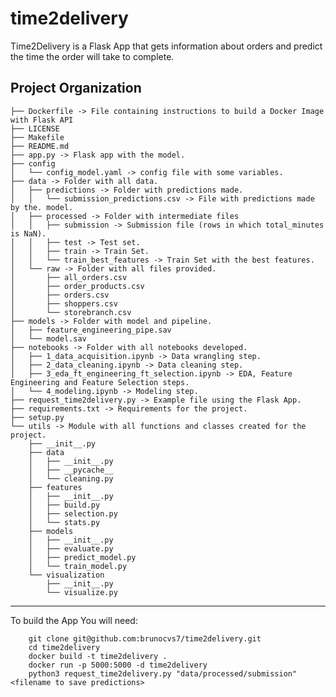 time2delivery
==============================

Time2Delivery is a Flask App that gets information about orders and predict the time the order will take to complete. 

Project Organization
------------
    ├── Dockerfile -> File containing instructions to build a Docker Image with Flask API
    ├── LICENSE
    ├── Makefile
    ├── README.md
    ├── app.py -> Flask app with the model.
    ├── config
    │   └── config_model.yaml -> config file with some variables.
    ├── data -> Folder with all data.
    │   ├── predictions -> Folder with predictions made.
    │   │   └── submission_predictions.csv -> File with predictions made by the. model.
    │   ├── processed -> Folder with intermediate files 
    │   │   ├── submission -> Submission file (rows in which total_minutes is NaN).
    │   │   ├── test -> Test set.
    │   │   ├── train -> Train Set.
    │   │   └── train_best_features -> Train Set with the best features.
    │   └── raw -> Folder with all files provided.
    │       ├── all_orders.csv
    │       ├── order_products.csv
    │       ├── orders.csv
    │       ├── shoppers.csv
    │       └── storebranch.csv
    ├── models -> Folder with model and pipeline.
    │   ├── feature_engineering_pipe.sav
    │   └── model.sav
    ├── notebooks -> Folder with all notebooks developed.
    │   ├── 1_data_acquisition.ipynb -> Data wrangling step.
    │   ├── 2_data_cleaning.ipynb -> Data cleaning step.
    │   ├── 3_eda_ft_engineering_ft_selection.ipynb -> EDA, Feature Engineering and Feature Selection steps.
    │   └── 4_modeling.ipynb -> Modeling step.
    ├── request_time2delivery.py -> Example file using the Flask App.
    ├── requirements.txt -> Requirements for the project.
    ├── setup.py 
    └── utils -> Module with all functions and classes created for the project.
        ├── __init__.py
        ├── data
        │   ├── __init__.py
        │   ├── __pycache__
        │   └── cleaning.py
        ├── features
        │   ├── __init__.py
        │   ├── build.py
        │   ├── selection.py
        │   └── stats.py
        ├── models
        │   ├── __init__.py
        │   ├── evaluate.py
        │   ├── predict_model.py
        │   └── train_model.py
        └── visualization
            ├── __init__.py
            └── visualize.py
------------

To build the App You will need:
``` 
    git clone git@github.com:brunocvs7/time2delivery.git
    cd time2delivery
    docker build -t time2delivery .
    docker run -p 5000:5000 -d time2delivery
    python3 request_time2delivery.py "data/processed/submission" <filename to save predictions>
```

